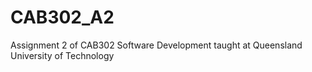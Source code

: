 # CAB302_A2
Assignment 2 of CAB302 Software Development taught at Queensland University of Technology
